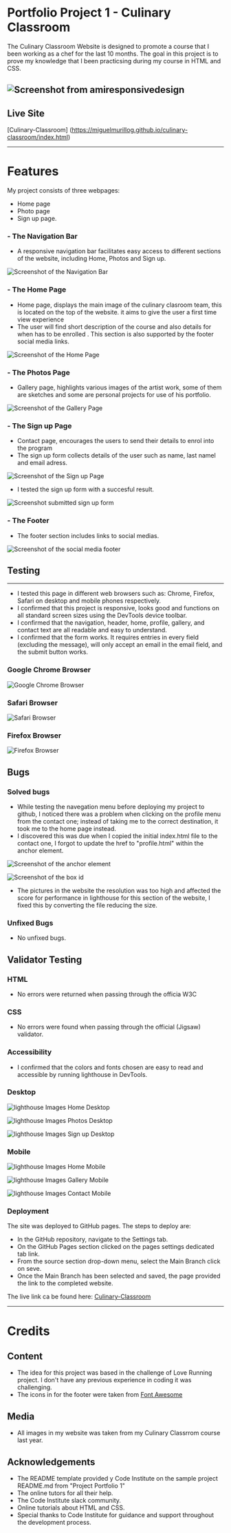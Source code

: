 # Portfolio Project 1 - Culinary Classroom



The Culinary Classroom Website is designed to promote a course that I been working as a chef for the last 10 months. The goal in this project is to prove my knowledge that I been practicsing during my course in HTML and CSS.

![Screenshot from amiresponsivedesign](docs/iam-responsive.png)
---

## Live Site

[Culinary-Classroom] (https://miguelmurillog.github.io/culinary-classroom/index.html)

---
# Features


My project consists of three webpages:

- Home page
- Photo page
- Sign up page.

### - The Navigation Bar

- A responsive navigation bar facilitates easy access to different sections of the website, including Home, Photos and  Sign up.

![Screenshot of the Navigation Bar](docs/nav-bar.png)

### - The Home Page

- Home page, displays the main image of the culinary clasroom team, this is located on the top of the website. it aims to give the user a first time view experience 
- The user will find short description of the course and also details for when has to be enrolled . This section is also supported by the footer social media links.

![Screenshot of the Home Page](docs/home-page.png)

### - The Photos Page

- Gallery page, highlights various images of the artist work, some of them are sketches and some are personal projects for use of his portfolio.

![Screenshot of the Gallery Page](docs/photo-page.png)

### - The Sign up Page

- Contact page, encourages the users to send their details to enrol into the program
- The sign up form collects details of the user such as name, last namel and email adress.

![Screenshot of the Sign up Page](docs/signup-page.png)


- I tested the sign up form with a succesful result.

![Screenshot submitted sign up form](docs/signup-form.png)


### - The Footer

- The footer section includes links to social medias.

![Screenshot of the social media footer](docs/footer.png)

## Testing
---

- I tested this page in different web browsers such as: Chrome, Firefox, Safari on desktop and mobile phones respectively.
- I confirmed that this project is responsive, looks good and functions on all standard screen sizes using the DevTools device toolbar.
- I confirmed that the navigation, header, home, profile, gallery, and contact text are all readable and easy to understand.
- I confirmed that the form works. It requires entries in every field (excluding the message), will only accept an email in the email field, and the submit button works.

### Google Chrome Browser

![Google Chrome Browser](docs/chrome-browser.png)

### Safari Browser

![Safari Browser](docs/safari-browser.png)

### Firefox Browser

![Firefox Browser](docs/firefox-browser.png)


## Bugs

### Solved bugs

- While testing the navegation menu before deploying my project to github, I noticed there was a problem when clicking on the profile menu from the contact one; instead of taking me to the correct destination, it took me to the home page instead.
- I discovered this was due when I copied the initial index.html file to the contact one, I forgot to update the href to "profile.html" within the anchor element.

![Screenshot of the anchor element](assets/images/anchor_code.png)


![Screenshot of the box id](assets/images/CSS_Profile_Box.png)

- The pictures in the website the resolution was too high  and affected the score for performance in lighthouse for this section of the website, I fixed this by converting the file reducing the size.

### Unfixed Bugs

- No unfixed bugs.


## Validator Testing

### HTML

- No errors were returned when passing through the officia W3C

### CSS

- No errors were found when passing through the official (Jigsaw) validator.

### Accessibility

- I confirmed that the colors and fonts chosen are easy to read and accessible by running lighthouse in DevTools.

### Desktop

![lighthouse Images Home Desktop](docs/home-lighthouse-desktop.png)

![lighthouse Images Photos Desktop](docs/photos-lighthouse-desktop.png)

![lighthouse Images Sign up Desktop](docs/signup-lighthouse-desktop.png)

### Mobile

![lighthouse Images Home Mobile](docs/)

![lighthouse Images Gallery Mobile](docs/gallery_page_lighthouse_mobile.png)

![lighthouse Images Contact Mobile](docs/signup-lighthouse-mobile.png)

### Deployment

The site was deployed to GitHub pages. The steps to deploy are:

- In the GitHub repository, navigate to the Settings tab.
- On the GitHub Pages section clicked on the pages settings dedicated tab link.
- From the source section drop-down menu, select the Main Branch click on seve.
- Once the Main Branch has been selected and saved, the page provided the link to the completed website.

The live link ca be found here: [Culinary-Classroom](https://miguelmurillog.github.io/culinary-classroom/index.html)

----
# Credits


## Content

- The idea for this project was based in the challenge of Love Running project. I don't have any previous experience in coding it was challenging. 
- The icons in for the footer were taken from [Font Awesome](https://fontawesome.com/)

## Media

- All images in my website was taken from my Culinary Classrrom course last year.

## Acknowledgements

- The README template provided y Code Institute on the sample project README.md from "Project Portfolio 1"
- The online tutors for all their help.
- The Code Institute slack community.
- Online tutorials about HTML and CSS.
- Special thanks to Code Institute for guidance and support throughout the development process.
